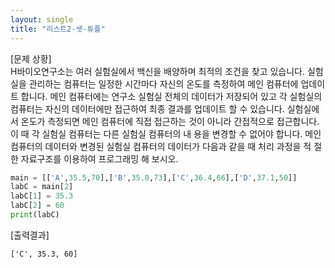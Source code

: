 ```yaml
---
layout: single
title: "리스트2-셋-튜플"
---
```


[문제 상황]  
 H바이오연구소는 여러 실험실에서 백신을 배양하며 최적의 조건을 찾고 있습니다. 실험실을 관리하는 컴퓨터는 일정한 시간마다 자신의 온도를 측정하여 메인 컴퓨터에 업데이트 합니다. 메인 컴퓨터에는 연구소 실험실 전체의 데이터가 저장되어 있고 각 실험실의 컴퓨터는 자신의 데이터에만 접근하여 최종 결과를 업데이트 할 수 있습니다. 실험실에서 온도가 측정되면 메인 컴퓨터에 직접 접근하는 것이 아니라 간접적으로 접근합니다. 이 때 각 실험실 컴퓨터는 다른 실험실 컴퓨터의 내 용을 변경할 수 없어야 합니다. 메인 컴퓨터의 데이터와 변경된 실험실 컴퓨터의 데이터가 다음과 같을 때 처리 과정을 적 절한 자료구조를 이용하여 프로그래밍 해 보시오.  


~~~python
main = [['A',35.5,70],['B',35.0,73],['C',36.4,66],['D',37.1,50]]
labC = main[2]
labC[1] = 35.3
labC[2] = 60
print(labC)
~~~

[출력결과]  
~~~
['C', 35.3, 60]
~~~
